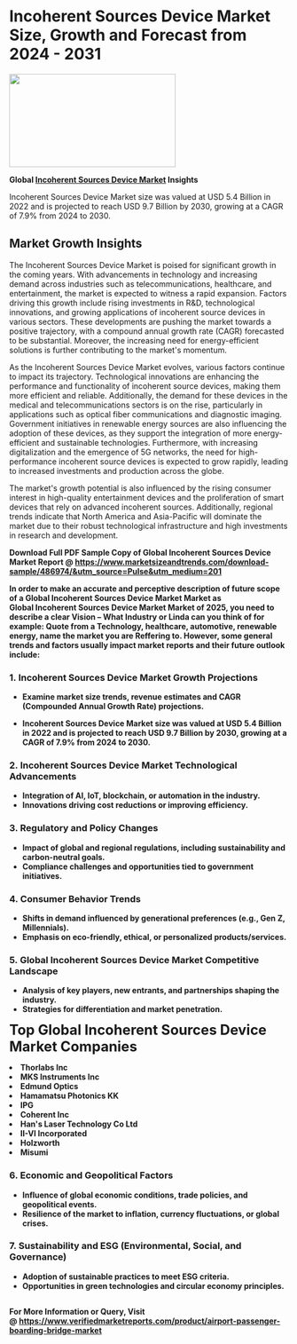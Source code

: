 <H1>Incoherent Sources Device Market Size, Growth and Forecast from 2024 - 2031</H1><img class="aligncenter size-medium wp-image-584254" src="https://thirdeyenews.in/wp-content/uploads/2024/09/Global-Market-Research-300x168.jpeg" alt="" width="300" height="168" /><p><strong>Global&nbsp;<a href="https://www.marketsizeandtrends.com/download-sample/486974/&amp;utm_source=Pulse&amp;utm_medium=201">Incoherent Sources Device Market</a> Insights</strong></p><p>Incoherent Sources Device Market size was valued at USD 5.4 Billion in 2022 and is projected to reach USD 9.7 Billion by 2030, growing at a CAGR of 7.9% from 2024 to 2030.</p><p><h2>Market Growth Insights</h2> <p>The Incoherent Sources Device Market is poised for significant growth in the coming years. With advancements in technology and increasing demand across industries such as telecommunications, healthcare, and entertainment, the market is expected to witness a rapid expansion. Factors driving this growth include rising investments in R&D, technological innovations, and growing applications of incoherent source devices in various sectors. These developments are pushing the market towards a positive trajectory, with a compound annual growth rate (CAGR) forecasted to be substantial. Moreover, the increasing need for energy-efficient solutions is further contributing to the market's momentum.</p> <p><strong></strong></p> <p>As the Incoherent Sources Device Market evolves, various factors continue to impact its trajectory. Technological innovations are enhancing the performance and functionality of incoherent source devices, making them more efficient and reliable. Additionally, the demand for these devices in the medical and telecommunications sectors is on the rise, particularly in applications such as optical fiber communications and diagnostic imaging. Government initiatives in renewable energy sources are also influencing the adoption of these devices, as they support the integration of more energy-efficient and sustainable technologies. Furthermore, with increasing digitalization and the emergence of 5G networks, the need for high-performance incoherent source devices is expected to grow rapidly, leading to increased investments and production across the globe. <p>The market's growth potential is also influenced by the rising consumer interest in high-quality entertainment devices and the proliferation of smart devices that rely on advanced incoherent sources. Additionally, regional trends indicate that North America and Asia-Pacific will dominate the market due to their robust technological infrastructure and high investments in research and development.</p> <p><strong></p><p><span class=""><strong>Download Full PDF Sample Copy of Global Incoherent Sources Device Market Report</strong> @ <a href="https://www.marketsizeandtrends.com/download-sample/486974/&amp;utm_source=Pulse&amp;utm_medium=201" target="_blank">https://www.marketsizeandtrends.com/download-sample/486974/&amp;utm_source=Pulse&amp;utm_medium=201</a></span></p><p>In order to make an accurate and perceptive description of future scope of a Global&nbsp;Incoherent Sources Device Market Market as Global&nbsp;Incoherent Sources Device Market Market of 2025, you need to describe a clear Vision &ndash; What Industry or Linda can you think of for example: Quote from a Technology, healthcare, automotive, renewable energy, name the market you are Reffering to. However, some general trends and factors usually impact market reports and their future outlook include:</p><h3>1.&nbsp;<strong>Incoherent Sources Device Market Growth Projections</strong></h3><ul><li>Examine market size trends, revenue estimates and CAGR (Compounded Annual Growth Rate) projections.</li><li><p>Incoherent Sources Device Market size was valued at USD 5.4 Billion in 2022 and is projected to reach USD 9.7 Billion by 2030, growing at a CAGR of 7.9% from 2024 to 2030.</p></li></ul><h3>2.&nbsp;<strong>Incoherent Sources Device Market Technological Advancements</strong></h3><ul><li>Integration of AI, IoT, blockchain, or automation in the industry.</li><li>Innovations driving cost reductions or improving efficiency.</li></ul><h3>3.&nbsp;<strong>Regulatory and Policy Changes</strong></h3><ul><li>Impact of global and regional regulations, including sustainability and carbon-neutral goals.</li><li>Compliance challenges and opportunities tied to government initiatives.</li></ul><h3>4.&nbsp;<strong>Consumer Behavior Trends</strong></h3><ul><li>Shifts in demand influenced by generational preferences (e.g., Gen Z, Millennials).</li><li>Emphasis on eco-friendly, ethical, or personalized products/services.</li></ul><h3>5.&nbsp;<strong>Global Incoherent Sources Device Market Competitive Landscape</strong></h3><ul><li>Analysis of key players, new entrants, and partnerships shaping the industry.</li><li>Strategies for differentiation and market penetration.</li></ul><p data-pm-slice="1 1 []"><span style="color: inherit; font-family: inherit; font-size: 25px;">Top Global Incoherent Sources Device Market Companies</span></p><div class="" data-test-id=""><p><li>Thorlabs Inc</li><li> MKS Instruments Inc</li><li> Edmund Optics</li><li> Hamamatsu Photonics KK</li><li> IPG</li><li> Coherent Inc</li><li> Han's Laser Technology Co Ltd</li><li> II-VI Incorporated</li><li> Holzworth</li><li> Misumi</li></p></div><h3>6.&nbsp;<strong>Economic and Geopolitical Factors</strong></h3><ul><li>Influence of global economic conditions, trade policies, and geopolitical events.</li><li>Resilience of the market to inflation, currency fluctuations, or global crises.</li></ul><h3>7.&nbsp;<strong>Sustainability and ESG (Environmental, Social, and Governance)</strong></h3><ul><li>Adoption of sustainable practices to meet ESG criteria.</li><li>Opportunities in green technologies and circular economy principles.</li></ul><h2><strong style="font-size: 14px;">For More Information or Query, Visit @&nbsp;</strong><a style="background-color: #ffffff; font-size: 14px;" href="https://www.marketsizeandtrends.com/report/incoherent-sources-device-market/" target="_blank">https://www.verifiedmarketreports.com/product/airport-passenger-boarding-bridge-market</a></h2>
